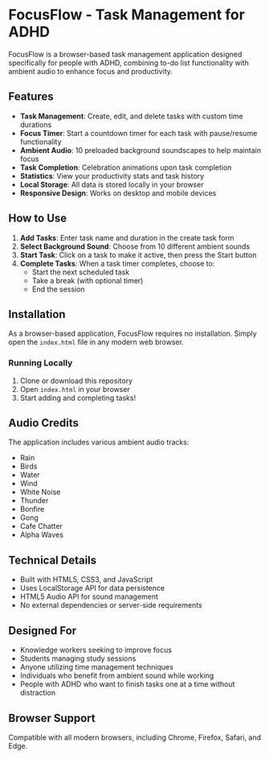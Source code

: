 # FocusFlow - Task Management for ADHD

FocusFlow is a browser-based task management application designed specifically for people with ADHD, combining to-do list functionality with ambient audio to enhance focus and productivity.

## Features

- **Task Management**: Create, edit, and delete tasks with custom time durations
- **Focus Timer**: Start a countdown timer for each task with pause/resume functionality
- **Ambient Audio**: 10 preloaded background soundscapes to help maintain focus
- **Task Completion**: Celebration animations upon task completion
- **Statistics**: View your productivity stats and task history
- **Local Storage**: All data is stored locally in your browser
- **Responsive Design**: Works on desktop and mobile devices

## How to Use

1. **Add Tasks**: Enter task name and duration in the create task form
2. **Select Background Sound**: Choose from 10 different ambient sounds
3. **Start Task**: Click on a task to make it active, then press the Start button
4. **Complete Tasks**: When a task timer completes, choose to:
   - Start the next scheduled task
   - Take a break (with optional timer)
   - End the session

## Installation

As a browser-based application, FocusFlow requires no installation. Simply open the `index.html` file in any modern web browser.

### Running Locally

1. Clone or download this repository
2. Open `index.html` in your browser
3. Start adding and completing tasks!

## Audio Credits

The application includes various ambient audio tracks:

- Rain
- Birds
- Water
- Wind
- White Noise
- Thunder
- Bonfire
- Gong
- Cafe Chatter
- Alpha Waves

## Technical Details

- Built with HTML5, CSS3, and JavaScript
- Uses LocalStorage API for data persistence
- HTML5 Audio API for sound management
- No external dependencies or server-side requirements

## Designed For

- Knowledge workers seeking to improve focus
- Students managing study sessions
- Anyone utilizing time management techniques
- Individuals who benefit from ambient sound while working
- People with ADHD who want to finish tasks one at a time without distraction

## Browser Support

Compatible with all modern browsers, including Chrome, Firefox, Safari, and Edge. 